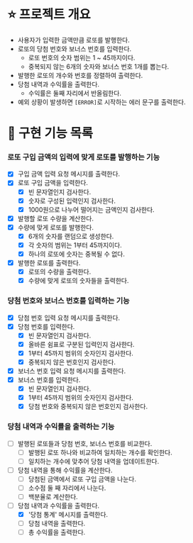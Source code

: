 # ⭐ 프로젝트 개요

- 사용자가 입력한 금액만큼 로또를 발행한다.
- 로또의 당첨 번호와 보너스 번호를 입력한다.
    - 로또 번호의 숫자 범위는 1 ~ 45까지이다.
    - 중복되지 않는 6개의 숫자와 보너스 번호 1개를 뽑는다.
- 발행한 로또의 개수와 번호를 정렬하여 출력한다.
- 당첨 내역과 수익률을 출력한다.
    - 수익률은 둘째 자리에서 반올림한다.
- 예외 상황이 발생하면 `[ERROR]`로 시작하는 에러 문구를 출력한다.

# 📝 구현 기능 목록

### 로또 구입 금액의 입력에 맞게 로또를 발행하는 기능

- [x] 구입 금액 입력 요청 메시지를 출력한다.
- [x] 로또 구입 금액을 입력한다.
    - [x] 빈 문자열인지 검사한다.
    - [x] 숫자로 구성된 입력인지 검사한다.
    - [x] 1000원으로 나누어 떨어지는 금액인지 검사한다.
- [x] 발행할 로또 수량을 계산한다.
- [x] 수량에 맞게 로또를 발행한다.
    - [x] 6개의 숫자를 랜덤으로 생성한다.
    - [x] 각 숫자의 범위는 1부터 45까지이다.
    - [x] 하나의 로또에 숫자는 중복될 수 없다.
- [x] 발행한 로또를 출력한다.
    - [x] 로또의 수량을 출력한다.
    - [x] 수량에 맞게 로또의 숫자들을 출력한다.

### 당첨 번호와 보너스 번호를 입력하는 기능

- [x] 당첨 번호 입력 요청 메시지를 출력한다.
- [x] 당첨 번호를 입력한다.
    - [x] 빈 문자열인지 검사한다.
    - [x] 올바른 쉼표로 구분된 입력인지 검사한다.
    - [x] 1부터 45까지 범위의 숫자인지 검사한다.
    - [x] 중복되지 않은 번호인지 검사한다.
- [x] 보너스 번호 입력 요청 메시지를 출력한다.
- [x] 보너스 번호를 입력한다.
    - [x] 빈 문자열인지 검사한다.
    - [x] 1부터 45까지 범위의 숫자인지 검사한다.
    - [x] 당첨 번호와 중복되지 않은 번호인지 검사한다.

### 당첨 내역과 수익률을 출력하는 기능

- [ ] 발행된 로또들과 당첨 번호, 보너스 번호를 비교한다.
    - [ ] 발행된 로또 하나와 비교하여 일치하는 개수를 확인한다.
    - [ ] 일치하는 개수에 맞추어 당첨 내역을 업데이트한다.
- [ ] 당첨 내역을 통해 수익률을 계산한다.
    - [ ] 당첨된 금액에서 로또 구입 금액을 나눈다.
    - [ ] 소수점 둘 째 자리에서 나눈다.
    - [ ] 백분율로 계산한다.
- [ ] 당첨 내역과 수익률을 출력한다.
    - [x] '당첨 통계' 메시지를 출력한다.
    - [ ] 당첨 내역을 출력한다.
    - [ ] 총 수익률을 출력한다. 
